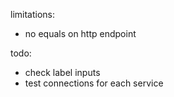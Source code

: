 limitations:

- no equals on http endpoint

todo:

- check label inputs
- test connections for each service
